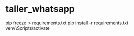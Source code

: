 # taller_whatsapp

pip freeze > requirements.txt
pip install -r requirements.txt
venv\Scripts\activate
